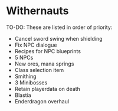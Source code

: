# Withernauts

TO-DO: These are listed in order of priority:

- Cancel sword swing when shielding
- Fix NPC dialogue
- Recipes for NPC blueprints
- 5 NPCs
- New ores, mana springs
- Class selection item
- Smithing
- 3 Minibosses
- Retain playerdata on death
- Blastia
- Enderdragon overhaul

